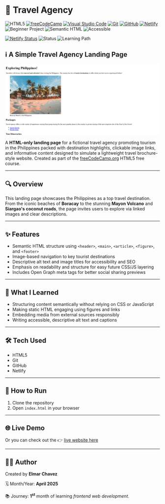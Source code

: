 # 📁 Travel Agency

![HTML5](https://img.shields.io/badge/HTML5-E34F26?style=for-the-badge&logo=html5&logoColor=white)
[![freeCodeCamp](https://img.shields.io/badge/freeCodeCamp-27273D?style=for-the-badge&logo=freecodecamp&logoColor=white)](https://www.freecodecamp.org/)
[![Visual Studio Code](https://img.shields.io/badge/VS%20Code-007ACC?style=for-the-badge&logo=visual-studio-code&logoColor=white)](https://code.visualstudio.com/)
[![Git](https://img.shields.io/badge/Git-F05032?style=for-the-badge&logo=git&logoColor=white)](https://git-scm.com/)
[![GitHub](https://img.shields.io/badge/GitHub-181717?style=for-the-badge&logo=github&logoColor=white)](https://github.com/)
[![Netlify](https://img.shields.io/badge/Netlify-00C7B7?style=for-the-badge&logo=netlify&logoColor=white)](https://www.netlify.com/)
![Beginner Project](https://img.shields.io/badge/Beginner%20Project-25D366?style=for-the-badge)
![Semantic HTML](https://img.shields.io/badge/Semantic%20HTML-ff9800?style=for-the-badge)
![Accessible](https://img.shields.io/badge/Accessibility-A11Y-0052cc?style=for-the-badge)

[![Netlify Status](https://api.netlify.com/api/v1/badges/701bb8c9-1250-4605-b732-bb41ea086c9d/deploy-status)](https://travel-agency-page-fcc-jiro.netlify.app/)
![Status](https://img.shields.io/badge/status-complete-brightgreen)
![Learning Path](https://img.shields.io/badge/learning%20path-month%201-blue)

## ℹ️ A Simple Travel Agency Landing Page

![Screenshot of the project](./screenshot.png)

A **HTML-only landing page** for a fictional travel agency promoting tourism in the Philippines packed with destination highlights, clickable image links, and informative content designed to simulate a lightweight travel brochure-style website. Created as part of the [freeCodeCamp.org](https://www.freecodecamp.org/learn/full-stack-developer/) HTML5 free course.

---

## 🔍 Overview

This landing page showcases the Philippines as a top travel destination. From the iconic beaches of **Boracay** to the stunning **Mayon Volcano** and **Siargao's coconut roads**, the page invites users to explore via linked images and clear descriptions.

---

## ✨ Features

- Semantic HTML structure using `<header>`, `<main>`, `<article>`, `<figure>`, and `<footer>`
- Image-based navigation to key tourist destinations
- Descriptive alt text and image titles for accessibility and SEO
- Emphasis on readability and structure for easy future CSS/JS layering
- Includes Open Graph meta tags for better social sharing previews

---

## 🧠 What I Learned

- Structuring content semantically without relying on CSS or JavaScript
- Making static HTML engaging using figures and links
- Embedding media from external sources responsibly
- Writing accessible, descriptive alt text and captions

---

## 🛠️ Tech Used

- HTML5
- Git
- GitHub
- Netlify

---

## 🚀 How to Run

1. Clone the repository
2. Open `index.html` in your browser

---

## 🌐 Live Demo

Or you can check out the 👉 [live website here](https://travel-agency-page-fcc-jiro.netlify.app/)

---

## 🧑‍💻 Author

Created by **Elmar Chavez**

🗓️ Month/Year: **April 2025**

📚 Journey: **1<sup>st</sup>** month of learning _frontend web development_.
